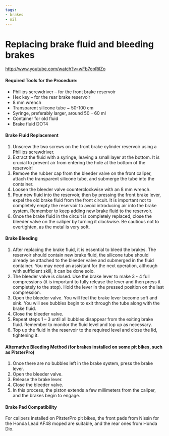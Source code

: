 ```yaml
---
tags:
- brakes
- oil
---
```


# Replacing brake fluid and bleeding brakes

http://www.youtube.com/watch?v=wFb7cpRilZo

#### Required Tools for the Procedure:

- Phillips screwdriver – for the front brake reservoir
- Hex key – for the rear brake reservoir
- 8 mm wrench
- Transparent silicone tube ~ 50-100 cm
- Syringe, preferably larger, around 50 – 60 ml
- Container for old fluid
- Brake fluid DOT4

#### Brake Fluid Replacement

1. Unscrew the two screws on the front brake cylinder reservoir using a Phillips screwdriver.
2. Extract the fluid with a syringe, leaving a small layer at the bottom. It is crucial to prevent air from entering the hole at the bottom of the reservoir!
3. Remove the rubber cap from the bleeder valve on the front caliper, attach the transparent silicone tube, and submerge the tube into the container.
4. Loosen the bleeder valve counterclockwise with an 8 mm wrench.
5. Pour new fluid into the reservoir, then by pressing the front brake lever, expel the old brake fluid from the front circuit. It is important not to completely empty the reservoir to avoid introducing air into the brake system. Remember to keep adding new brake fluid to the reservoir.
6. Once the brake fluid in the circuit is completely replaced, close the bleeder valve on the caliper by turning it clockwise. Be cautious not to overtighten, as the metal is very soft.

#### Brake Bleeding

1. After replacing the brake fluid, it is essential to bleed the brakes. The reservoir should contain new brake fluid, the silicone tube should already be attached to the bleeder valve and submerged in the fluid container. You may need an assistant for the next operation, although with sufficient skill, it can be done solo.
2. The bleeder valve is closed. Use the brake lever to make 3 - 4 full compressions (it is important to fully release the lever and then press it completely to the stop). Hold the lever in the pressed position on the last compression.
3. Open the bleeder valve. You will feel the brake lever become soft and sink. You will see bubbles begin to exit through the tube along with the brake fluid.
4. Close the bleeder valve.
5. Repeat steps 1 – 3 until all bubbles disappear from the exiting brake fluid. Remember to monitor the fluid level and top up as necessary.
6. Top up the fluid in the reservoir to the required level and close the lid, tightening it.

#### Alternative Bleeding Method (for brakes installed on some pit bikes, such as PitsterPro)

1. Once there are no bubbles left in the brake system, press the brake lever.
2. Open the bleeder valve.
3. Release the brake lever.
4. Close the bleeder valve.
5. In this process, the piston extends a few millimeters from the caliper, and the brakes begin to engage.

#### Brake Pad Compatibility

For calipers installed on PitsterPro pit bikes, the front pads from Nissin for the Honda Lead AF48 moped are suitable, and the rear ones from Honda Dio.

